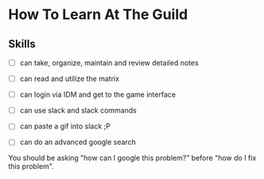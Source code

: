# How To Learn At The Guild


## Skills

- [ ] can take, organize, maintain and review detailed notes
- [ ] can read and utilize the matrix
- [ ] can login via IDM and get to the game interface
- [ ] can use slack and slack commands
- [ ] can paste a gif into slack ;P
- [ ] can do an advanced google search



You should be asking "how can I google this problem?" before "how do I fix this
problem".
